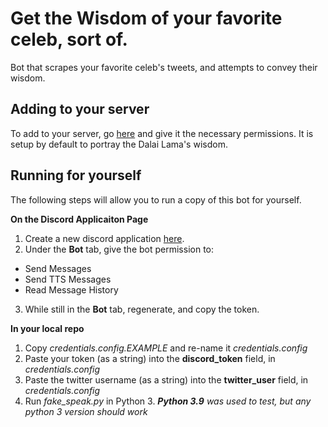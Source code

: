 # Get the Wisdom of your favorite celeb, sort of.
Bot that scrapes your favorite celeb's tweets, and attempts to convey their wisdom.
## Adding to your server
To add to your server, go [here](https://discord.com/api/oauth2/authorize?client_id=809321303046619146&permissions=71680&scope=bot) and give it the necessary permissions. It is setup by default to portray the Dalai Lama's wisdom.

## Running for yourself
The following steps will allow you to run a copy of this bot for yourself.

**On the Discord Applicaiton Page**
1) Create a new discord application [here](https://discord.com/developers/applications).
2) Under the **Bot** tab, give the bot permission to:
  * Send Messages
  * Send TTS Messages
  * Read Message History
3) While still in the **Bot** tab, regenerate, and copy the token.

**In your local repo**
1) Copy *credentials.config.EXAMPLE* and re-name it *credentials.config*
2) Paste your token (as a string) into the **discord_token** field, in *credentials.config*
3) Paste the twitter username (as a string) into the **twitter_user** field, in *credentials.config*
3) Run *fake_speak.py* in Python 3. _**Python 3.9** was used to test, but any python 3 version should work_
